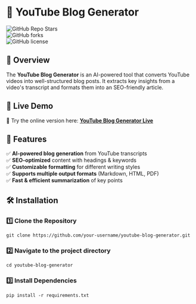 
# 🎥 YouTube Blog Generator  
![GitHub Repo Stars](https://img.shields.io/github/stars//ShivaniParekh/1-BlogGenerator?style=social)  
![GitHub forks](https://img.shields.io/github/forks//ShivaniParekh/1-BlogGenerator?style=social)  
![GitHub license](https://img.shields.io/github/license//ShivaniParekh/1-BlogGenerator)  

## 📌 Overview  
The **YouTube Blog Generator** is an AI-powered tool that converts YouTube videos into well-structured blog posts. It extracts key insights from a video's transcript and formats them into an SEO-friendly article.  

## 🎥 Live Demo  
🚀 Try the online version here: **[YouTube Blog Generator Live](https://shivaniparekh-1-bloggenerator-app-khyrmn.streamlit.app/)**  

## 🚀 Features  
✅ **AI-powered blog generation** from YouTube transcripts  
✅ **SEO-optimized** content with headings & keywords  
✅ **Customizable formatting** for different writing styles  
✅ **Supports multiple output formats** (Markdown, HTML, PDF)  
✅ **Fast & efficient summarization** of key points  

## 🛠️ Installation  

### **1️⃣ Clone the Repository**  

```
git clone https://github.com/your-username/youtube-blog-generator.git
```




### **2️⃣ Navigate to the project directory**

```
cd youtube-blog-generator
```


### **3️⃣ Install Dependencies**

```
pip install -r requirements.txt
``` 